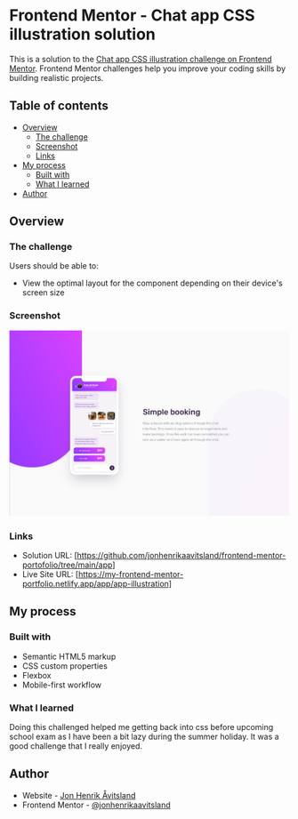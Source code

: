 # Frontend Mentor - Chat app CSS illustration solution

This is a solution to the [Chat app CSS illustration challenge on Frontend Mentor](https://www.frontendmentor.io/challenges/chat-app-css-illustration-O5auMkFqY). Frontend Mentor challenges help you improve your coding skills by building realistic projects. 

## Table of contents

- [Overview](#overview)
  - [The challenge](#the-challenge)
  - [Screenshot](#screenshot)
  - [Links](#links)
- [My process](#my-process)
  - [Built with](#built-with)
  - [What I learned](#what-i-learned)
- [Author](#author)

## Overview

### The challenge

Users should be able to:

- View the optimal layout for the component depending on their device's screen size

### Screenshot

![](./images/solution.jpg)

### Links

- Solution URL: [https://github.com/jonhenrikaavitsland/frontend-mentor-portofolio/tree/main/app]
- Live Site URL: [https://my-frontend-mentor-portfolio.netlify.app/app/app-illustration]

## My process

### Built with

- Semantic HTML5 markup
- CSS custom properties
- Flexbox
- Mobile-first workflow

### What I learned

Doing this challenged helped me getting back into css before upcoming school exam as I have been a bit lazy during the summer holiday. It was a good challenge that I really enjoyed. 

## Author

- Website - [Jon Henrik Åvitsland](https://my-frontend-mentor-portfolio.netlify.app/)
- Frontend Mentor - [@jonhenrikaavitsland](https://www.frontendmentor.io/profile/jonhenrikaavitsland)

